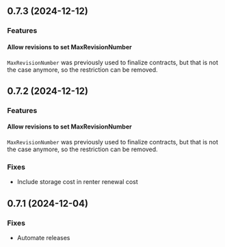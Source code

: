 ## 0.7.3 (2024-12-12)

### Features

#### Allow revisions to set MaxRevisionNumber

`MaxRevisionNumber` was previously used to finalize contracts, but that is not the case anymore, so the restriction can be removed.

## 0.7.2 (2024-12-12)

### Features

#### Allow revisions to set MaxRevisionNumber

`MaxRevisionNumber` was previously used to finalize contracts, but that is not the case anymore, so the restriction can be removed.

### Fixes

- Include storage cost in renter renewal cost

## 0.7.1 (2024-12-04)

### Fixes

- Automate releases
